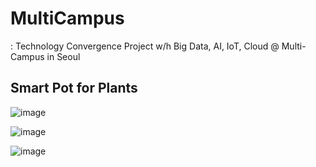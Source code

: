 # MultiCampus
: Technology Convergence Project w/h Big Data, AI, IoT, Cloud @ Multi-Campus in Seoul

## Smart Pot for Plants

![image](https://user-images.githubusercontent.com/96719456/176451306-6fa26cf0-27e2-4fdf-8cde-3e079d591d51.png)

![image](https://user-images.githubusercontent.com/96719456/176451336-c38275b3-e10a-4949-95e2-dcfde7bc325b.png)

![image](https://user-images.githubusercontent.com/96719456/176461482-5544b95e-9d55-4fdd-b1f7-f14e4e210f61.png)
